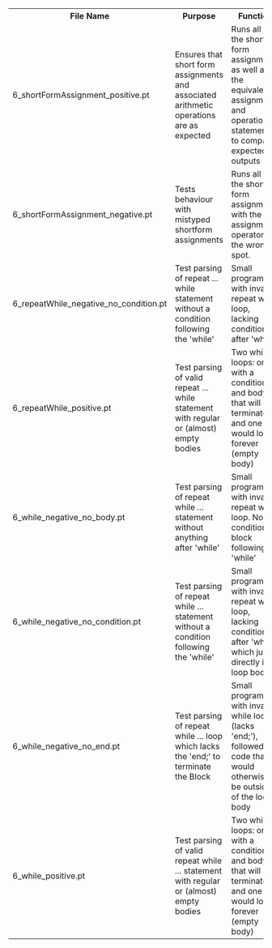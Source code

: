 <table>
<tr>
<th>File Name</th>
<th>Purpose</th>
<th>Function</th>
<th>Expected Output Filename</th>
<th>Notes</th>
</tr>

<tr>
<td>6_shortFormAssignment_positive.pt</td>
<td>Ensures that short form assignments and associated arithmetic operations are as expected</td>
<td>Runs all of the short form assignments as well as the equivalent assignment and operation statements to compare expected outputs</td>
<td>6_shortFormAssignment_positive.pt.eOutput</td>
</tr>

<tr>
<td>6_shortFormAssignment_negative.pt</td>
<td>Tests behaviour with mistyped shortform assignments</td>
<td>Runs all of the short form assignments with the assignment operator in the wrong spot.</td>
<td>6_shortFormAssignment_negative.pt.eOutput</td>
</tr>

<tr>
<td>6_repeatWhile_negative_no_condition.pt</td>
<td>Test parsing of repeat ... while statement without a condition following the 'while'</td>
<td>Small program with invalid repeat while loop, lacking condition after 'while'</td>
<td>6_repeatWhile_negative_no_condition.pt.eOutput</td>
</tr>

<tr>
<td>6_repeatWhile_positive.pt</td>
<td>Test parsing of valid repeat ... while statement with regular or (almost) empty bodies</td>
<td>Two while loops: one with a condition and body that will terminate, and one that would loop forever (empty body)</td>
<td>6_repeatWhile_positive.pt.eOutput</td>
</tr>

<tr>
<td>6_while_negative_no_body.pt</td>
<td>Test parsing of repeat while ... statement without anything after 'while'</td>
<td>Small program with invalid repeat while loop. No condition or block following 'while'</td>
<td>6_while_negative_no_condition.pt.eOutput</td>
</tr>

<tr>
<td>6_while_negative_no_condition.pt</td>
<td>Test parsing of repeat while ... statement without a condition following the 'while'</td>
<td>Small program with invalid repeat while loop, lacking condition after 'while', which jumps directly into loop body</td>
<td>6_while_negative_no_condition.pt.eOutput</td>
</tr>

<tr>
<td>6_while_negative_no_end.pt</td>
<td>Test parsing of repeat while ... loop which lacks the 'end;' to terminate the Block</td>
<td>Small program with invalid while loop (lacks 'end;'), followed by code that would otherwise be outside of the loop body</td>
<td>6_while_negative_no_end.pt.eOutput</td>
</tr>

<tr>
<td>6_while_positive.pt</td>
<td>Test parsing of valid repeat while ... statement with regular or (almost) empty bodies</td>
<td>Two while loops: one with a condition and body that will terminate, and one that would loop forever (empty body)</td>
<td>6_while_positive.pt.eOutput</td>
</tr>

</table>